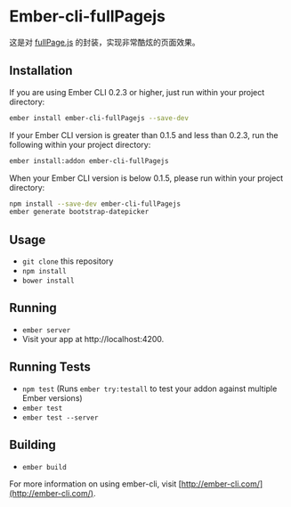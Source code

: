 # Ember-cli-fullPagejs

这是对 [fullPage.js](https://github.com/alvarotrigo/fullPage.js) 的封装，实现非常酷炫的页面效果。

## Installation

If you are using Ember CLI 0.2.3 or higher, just run within your project directory:

```bash
ember install ember-cli-fullPagejs --save-dev
```

If your Ember CLI version is greater than 0.1.5 and less than 0.2.3, run the following within your project directory:

```bash
ember install:addon ember-cli-fullPagejs
```

When your Ember CLI version is below 0.1.5, please run within your project directory:

```bash
npm install --save-dev ember-cli-fullPagejs
ember generate bootstrap-datepicker
```

## Usage

* `git clone` this repository
* `npm install`
* `bower install`

## Running

* `ember server`
* Visit your app at http://localhost:4200.

## Running Tests

* `npm test` (Runs `ember try:testall` to test your addon against multiple Ember versions)
* `ember test`
* `ember test --server`

## Building

* `ember build`

For more information on using ember-cli, visit [http://ember-cli.com/](http://ember-cli.com/).
